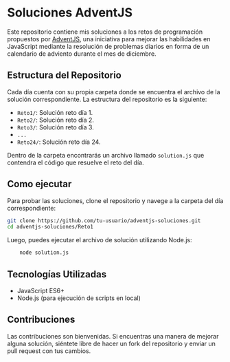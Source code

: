 # Soluciones AdventJS

Este repositorio contiene mis soluciones a los retos de programación propuestos por [AdventJS](https://adventjs.dev/), una iniciativa para mejorar las habilidades en JavaScript mediante la resolución de problemas diarios en forma de un calendario de adviento durante el mes de diciembre.

## Estructura del Repositorio

Cada día cuenta con su propia carpeta donde se encuentra el archivo de la solución correspondiente. La estructura del repositorio es la siguiente:

- `Reto1/`: Solución reto día 1.
- `Reto2/`: Solución reto día 2.
- `Reto3/`: Solución reto día 3.
- `...`
- `Reto24/`: Solución reto día 24.

Dentro de la carpeta encontrarás un archivo llamado `solution.js` que contendra el código que resuelve el reto del día.

## Como ejecutar

Para probar las soluciones, clone el repositorio y navege a la carpeta del día correspondiente:

```bash
git clone https://github.com/tu-usuario/adventjs-soluciones.git
cd adventjs-soluciones/Reto1
```

Luego, puedes ejecutar el archivo de solución utilizando Node.js:
```bash
    node solution.js
```

## Tecnologías Utilizadas
* JavaScript ES6+
* Node.js (para ejecución de scripts en local)

## Contribuciones
Las contribuciones son bienvenidas. Si encuentras una manera de mejorar alguna solución, siéntete libre de hacer un fork del repositorio y enviar un pull request con tus cambios.